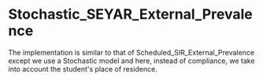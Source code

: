 # Stochastic_SEYAR_External_Prevalence

The implementation is similar to that of Scheduled_SIR_External_Prevalence except we use a Stochastic model and here, instead of compliance, we take into account the student's place of residence.
